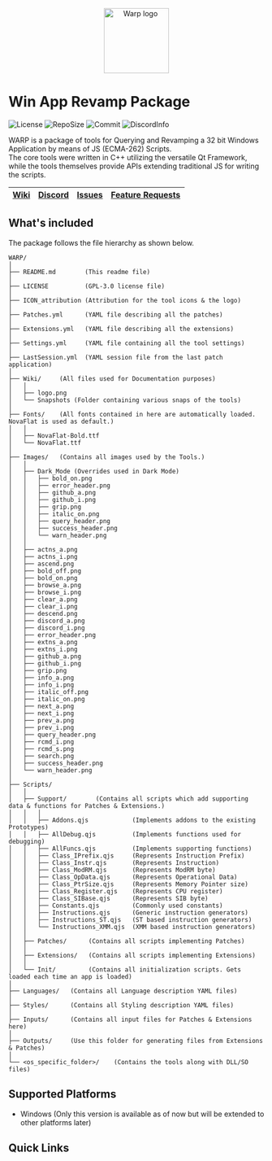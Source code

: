 <p align="center">
    <img src="Wiki/logo.png?raw=true" alt="Warp logo" width=128 height=128>
</p>

# Win App Revamp Package
![License](https://img.shields.io/github/license/Neo-Mind/WARP)
![RepoSize](https://img.shields.io/github/repo-size/Neo-Mind/WARP)
![Commit](https://img.shields.io/github/last-commit/Neo-Mind/WARP)
![DiscordInfo](https://img.shields.io/discord/780647066871136266?label=Discord&logo=Discord&logoColor=white)

WARP is a package of tools for Querying and Revamping a 32 bit Windows Application by means of JS (ECMA-262) Scripts.<br>
The core tools were written in C++ utilizing the versatile Qt Framework, while the tools themselves provide APIs extending traditional JS for writing the scripts.

[Wiki](https://github.com/Neo-Mind/WARP/wiki) | [Discord](https://discord.gg/WGeB4wZZgS) | [Issues](https://github.com/Neo-Mind/WARP/issues/new?template=bug_report.md) | [Feature Requests](https://github.com/Neo-Mind/WARP/issues/new?template=feature_request.md)
---|---|---|---

## What's included
The package follows the file hierarchy as shown below.

```text
WARP/
│
├── README.md        (This readme file)
│
├── LICENSE          (GPL-3.0 license file)
│
├── ICON_attribution (Attribution for the tool icons & the logo)
│
├── Patches.yml      (YAML file describing all the patches)
│
├── Extensions.yml   (YAML file describing all the extensions)
│
├── Settings.yml     (YAML file containing all the tool settings)
│
├── LastSession.yml  (YAML session file from the last patch application)
│
├── Wiki/     (All files used for Documentation purposes)
│   │
│   ├── logo.png
│   └── Snapshots (Folder containing various snaps of the tools)
│
├── Fonts/    (All fonts contained in here are automatically loaded. NovaFlat is used as default.)
│   │
│   ├── NovaFlat-Bold.ttf
│   └── NovaFlat.ttf
│
├── Images/   (Contains all images used by the Tools.)
│   │
│   ├── Dark_Mode (Overrides used in Dark Mode)
│   │   ├── bold_on.png
│   │   ├── error_header.png
│   │   ├── github_a.png
│   │   ├── github_i.png
│   │   ├── grip.png
│   │   ├── italic_on.png
│   │   ├── query_header.png
│   │   ├── success_header.png
│   │   └── warn_header.png
│   │
│   ├── actns_a.png
│   ├── actns_i.png
│   ├── ascend.png
│   ├── bold_off.png
│   ├── bold_on.png
│   ├── browse_a.png
│   ├── browse_i.png
│   ├── clear_a.png
│   ├── clear_i.png
│   ├── descend.png
│   ├── discord_a.png
│   ├── discord_i.png
│   ├── error_header.png
│   ├── extns_a.png
│   ├── extns_i.png
│   ├── github_a.png
│   ├── github_i.png
│   ├── grip.png
│   ├── info_a.png
│   ├── info_i.png
│   ├── italic_off.png
│   ├── italic_on.png
│   ├── next_a.png
│   ├── next_i.png
│   ├── prev_a.png
│   ├── prev_i.png
│   ├── query_header.png
│   ├── rcmd_i.png
│   ├── rcmd_s.png
│   ├── search.png
│   ├── success_header.png
│   └── warn_header.png
│
├── Scripts/
│   │
│   ├── Support/        (Contains all scripts which add supporting data & functions for Patches & Extensions.)
│   │   │
│   │   ├── Addons.qjs            (Implements addons to the existing Prototypes)
│   │   ├── AllDebug.qjs          (Implements functions used for debugging)
│   │   ├── AllFuncs.qjs          (Implements supporting functions)
│   │   ├── Class_IPrefix.qjs     (Represents Instruction Prefix)
│   │   ├── Class_Instr.qjs       (Represents Instruction)
│   │   ├── Class_ModRM.qjs       (Represents ModRM byte)
│   │   ├── Class_OpData.qjs      (Represents Operational Data)
│   │   ├── Class_PtrSize.qjs     (Represents Memory Pointer size)
│   │   ├── Class_Register.qjs    (Represents CPU register)
│   │   ├── Class_SIBase.qjs      (Represents SIB byte)
│   │   ├── Constants.qjs         (Commonly used constants)
│   │   ├── Instructions.qjs      (Generic instruction generators)
│   │   ├── Instructions_ST.qjs   (ST based instruction generators)
│   │   └── Instructions_XMM.qjs  (XMM based instruction generators)
│   │
│   ├── Patches/      (Contains all scripts implementing Patches)
│   │
│   ├── Extensions/   (Contains all scripts implementing Extensions)
│   │
│   └── Init/         (Contains all initialization scripts. Gets loaded each time an app is loaded)
│
├── Languages/   (Contains all Language description YAML files)
│                
├── Styles/      (Contains all Styling description YAML files)
│                
├── Inputs/      (Contains all input files for Patches & Extensions here)
│                
├── Outputs/     (Use this folder for generating files from Extensions & Patches)
│
└── <os_specific_folder>/    (Contains the tools along with DLL/SO files)
```

## Supported Platforms
- Windows (Only this version is available as of now but will be extended to other platforms later)

## Quick Links
